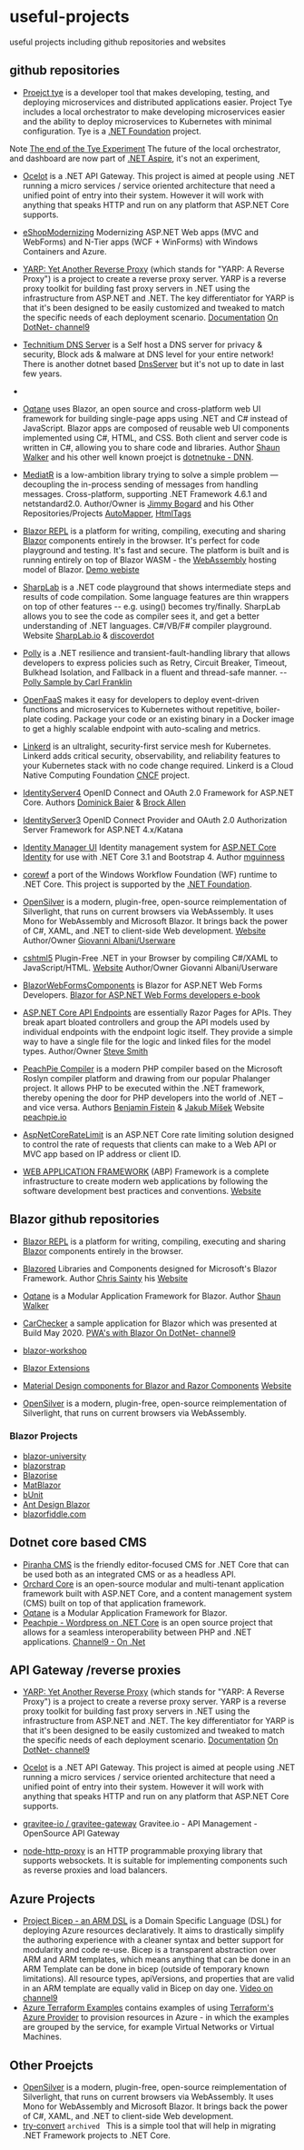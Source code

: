 # useful-projects
useful projects including github repositories and websites

## github repositories
- [Proejct tye](https://github.com/dotnet/tye)
is a developer tool that makes developing, testing, and deploying microservices and distributed applications easier. Project Tye includes a local orchestrator to make developing microservices easier and the ability to deploy microservices to Kubernetes with minimal configuration. 
Tye is a [.NET Foundation](https://www.dotnetfoundation.org/projects) project.

Note [The end of the Tye Experiment](https://github.com/dotnet/tye/issues/1622)  The future of the local orchestrator, and dashboard are now part of [.NET Aspire](https://github.com/dotnet/aspire), it's not an experiment,

- [Ocelot](https://github.com/ThreeMammals/Ocelot) is a .NET API Gateway. This project is aimed at people using .NET running a micro services / service oriented architecture that need a unified point of entry into their system. However it will work with anything that speaks HTTP and run on any platform that ASP.NET Core supports.

- [eShopModernizing](https://github.com/dotnet-architecture/eShopModernizing) Modernizing ASP.NET Web apps (MVC and WebForms) and N-Tier apps (WCF + WinForms) with Windows Containers and Azure.

- [YARP: Yet Another Reverse Proxy](https://github.com/microsoft/reverse-proxy) (which stands for "YARP: A Reverse Proxy") is a project to create a reverse proxy server. YARP is a reverse proxy toolkit for building fast proxy servers in .NET using the infrastructure from ASP.NET and .NET. The key differentiator for YARP is that it's been designed to be easily customized and tweaked to match the specific needs of each deployment scenario. [Documentation](https://microsoft.github.io/reverse-proxy/) [On DotNet- channel9](https://channel9.msdn.com/Shows/On-NET/YARP-The-NET-Reverse-proxy?term=yarp&lang-en=true)

- [Technitium DNS Server](https://github.com/TechnitiumSoftware/DnsServer) is a Self host a DNS server for privacy & security, Block ads & malware at DNS level for your entire network! There is another dotnet based [DnsServer](https://github.com/simpleidserver/DnsServer) but it's not up to date in last few years.
  
- []()

- [Oqtane](https://github.com/oqtane/oqtane.framework) uses Blazor, an open source and cross-platform web UI framework for building single-page apps using .NET and C# instead of JavaScript. Blazor apps are composed of reusable web UI components implemented using C#, HTML, and CSS. Both client and server code is written in C#, allowing you to share code and libraries.  Author [Shaun Walker](https://github.com/sbwalker) and his other well known proejct is [dotnetnuke - DNN](https://github.com/sbwalker/Dnn.Platform).


- [MediatR](https://github.com/jbogard/MediatR) is a low-ambition library trying to solve a simple problem — decoupling the in-process sending of messages from handling messages. Cross-platform, supporting .NET Framework 4.6.1 and netstandard2.0.
Author/Owner is [Jimmy Bogard](https://github.com/jbogard) and his Other Repositories/Projects [AutoMapper](https://github.com/AutoMapper), [HtmlTags](https://github.com/HtmlTags/htmltags)

- [Blazor REPL](https://github.com/BlazorRepl/BlazorRepl) is a platform for writing, compiling, executing and sharing [Blazor](https://blazor.net) components entirely in the browser. It's perfect for code playground and testing. It's fast and secure. The platform is built and is running entirely on top of Blazor WASM - the [WebAssembly](https://webassembly.org) hosting model of Blazor. [Demo webiste](https://blazorrepl.com)

- [SharpLab](https://sharplab.io/)  is a .NET code playground that shows intermediate steps and results of code compilation. Some language features are thin wrappers on top of other features -- e.g. using() becomes try/finally. SharpLab allows you to see the code as compiler sees it, and get a better understanding of .NET languages.
 C#/VB/F# compiler playground. Website [SharpLab.io](https://sharplab.io/) & [discoverdot](https://discoverdot.net/projects/sharplab)

- [Polly](https://github.com/App-vNext/Polly) is a .NET resilience and transient-fault-handling library that allows developers to express policies such as Retry, Circuit Breaker, Timeout, Bulkhead Isolation, and Fallback in a fluent and thread-safe manner.
 -- [Polly Sample by Carl Franklin](https://github.com/App-vNext/Polly-Samples)

- [OpenFaaS](https://github.com/openfaas/faas) makes it easy for developers to deploy event-driven functions and microservices to Kubernetes without repetitive, boiler-plate coding. Package your code or an existing binary in a Docker image to get a highly scalable endpoint with auto-scaling and metrics.

- [Linkerd](https://github.com/linkerd/linkerd2) is an ultralight, security-first service mesh for Kubernetes. Linkerd adds critical security, observability, and reliability features to your Kubernetes stack with no code change required.
Linkerd is a Cloud Native Computing Foundation [CNCF](https://www.cncf.io/) project.

- [IdentityServer4](https://github.com/IdentityServer/IdentityServer4) OpenID Connect and OAuth 2.0 Framework for ASP.NET Core. Authors [Dominick Baier](https://github.com/leastprivilege) & [Brock Allen](https://github.com/brockallen)
- [IdentityServer3](https://github.com/IdentityServer/IdentityServer3) OpenID Connect Provider and OAuth 2.0 Authorization Server Framework for ASP.NET 4.x/Katana

- [Identity Manager UI](https://github.com/mguinness/IdentityManagerUI) Identity management system for [ASP.NET Core Identity](https://github.com/aspnet/AspNetCore/tree/master/src/Identity) for use with .NET Core 3.1 and Bootstrap 4. Author [mguinness](https://github.com/mguinness)

- [corewf](https://github.com/UiPath-Open/corewf) a port of the Windows Workflow Foundation (WF) runtime to .NET Core. This project is supported by the [.NET Foundation](https://dotnetfoundation.org).

- [OpenSilver](https://github.com/OpenSilver/OpenSilver) is a modern, plugin-free, open-source reimplementation of Silverlight, that runs on current browsers via WebAssembly. It uses Mono for WebAssembly and Microsoft Blazor. It brings back the power of C#, XAML, and .NET to client-side Web development. [Website](https://opensilver.net/)  Author/Owner [Giovanni Albani/Userware](https://github.com/cshtml5)

- [cshtml5](https://github.com/OpenSilver/OpenSilver) Plugin-Free .NET in your Browser by compiling C#/XAML to JavaScript/HTML. [Website](http://www.cshtml5.com/) Author/Owner Giovanni Albani/Userware 

- [BlazorWebFormsComponents](https://github.com/FritzAndFriends/BlazorWebFormsComponents) is Blazor for ASP.NET Web Forms Developers. [Blazor for ASP.NET Web Forms developers e-book](https://docs.microsoft.com/en-us/dotnet/architecture/blazor-for-web-forms-developers/)

- [ASP.NET Core API Endpoints](https://github.com/ardalis/ApiEndpoints) are essentially Razor Pages for APIs. They break apart bloated controllers and group the API models used by individual endpoints with the endpoint logic itself. They provide a simple way to have a single file for the logic and linked files for the model types. Author/Owner [Steve Smith](https://github.com/ardalis)

- [PeachPie Compiler](https://github.com/peachpiecompiler/peachpie) is a modern PHP compiler based on the Microsoft Roslyn compiler platform and drawing from our popular Phalanger project. It allows PHP to be executed within the .NET framework, thereby opening the door for PHP developers into the world of .NET – and vice versa. Authors [Benjamin Fistein](https://github.com/bfistein) & [Jakub Míšek](https://github.com/jakubmisek) Website [peachpie.io](https://www.peachpie.io/getstarted)

- [AspNetCoreRateLimit](https://github.com/stefanprodan/AspNetCoreRateLimit) is an ASP.NET Core rate limiting solution designed to control the rate of requests that clients can make to a Web API or MVC app based on IP address or client ID. 

- [WEB APPLICATION FRAMEWORK](https://github.com/abpframework/abp) (ABP) Framework is a complete infrastructure to create modern web applications by following the software development best practices and conventions. [Website](https://abp.io/)

## Blazor github repositories
- [Blazor REPL](https://github.com/BlazorRepl/BlazorRepl) is a platform for writing, compiling, executing and sharing [Blazor](https://blazor.net) components entirely in the browser.
- [Blazored](https://github.com/Blazored) Libraries and Components designed for Microsoft's Blazor Framework. Author [Chris Sainty](https://github.com/chrissainty) his [Website](https://chrissainty.com/aspnet-core/) 
- [Oqtane](https://github.com/oqtane/oqtane.framework) is a Modular Application Framework for Blazor. Author [Shaun Walker](https://github.com/sbwalker)

- [CarChecker](https://github.com/SteveSandersonMS/CarChecker) a sample application for Blazor which was presented at Build May 2020.  [PWA's with Blazor On DotNet- channel9](https://channel9.msdn.com/Shows/On-NET/ASPNET-Core-Series-PWAs-with-Blazor)

- [blazor-workshop](https://github.com/dotnet-presentations/blazor-workshop) 
- [Blazor Extensions](https://github.com/BlazorExtensions)
- [Material Design components for Blazor and Razor Components](https://github.com/SamProf/MatBlazor)  [Website](https://www.matblazor.com/)
- [OpenSilver](https://github.com/OpenSilver/OpenSilver) is a modern, plugin-free, open-source reimplementation of Silverlight, that runs on current browsers via WebAssembly.

### Blazor Projects
- [blazor-university](https://blazor-university.com/)
- [blazorstrap](https://blazorstrap.io/)
- [Blazorise](https://blazorise.com/)
- [MatBlazor](https://www.matblazor.com/)
- [bUnit](https://bunit.egilhansen.com/)
- [Ant Design Blazor](https://ant-design-blazor.gitee.io/)
- [blazorfiddle.com](https://blazorfiddle.com/)

## Dotnet core based CMS
- [Piranha CMS](https://github.com/PiranhaCMS/piranha.core) is the friendly editor-focused CMS for .NET Core that can be used both as an integrated CMS or as a headless API.
- [Orchard Core](https://github.com/OrchardCMS/OrchardCore) is an open-source modular and multi-tenant application framework built with ASP.NET Core, and a content management system (CMS) built on top of that application framework.
- [Oqtane](https://github.com/oqtane/oqtane.framework) is a Modular Application Framework for Blazor.
- [Peachpie - Wordpress on .NET Core](https://github.com/peachpiecompiler/peachpie) is an open source project that allows for a seamless interoperability between PHP and .NET applications. [Channel9 - On .Net](https://channel9.msdn.com/Shows/On-NET/Wordpress-on-NET-Core)

## API Gateway /reverse proxies
- [YARP: Yet Another Reverse Proxy](https://github.com/microsoft/reverse-proxy) (which stands for "YARP: A Reverse Proxy") is a project to create a reverse proxy server. YARP is a reverse proxy toolkit for building fast proxy servers in .NET using the infrastructure from ASP.NET and .NET. The key differentiator for YARP is that it's been designed to be easily customized and tweaked to match the specific needs of each deployment scenario. [Documentation](https://microsoft.github.io/reverse-proxy/) [On DotNet- channel9](https://channel9.msdn.com/Shows/On-NET/YARP-The-NET-Reverse-proxy?term=yarp&lang-en=true)

- [Ocelot](https://github.com/ThreeMammals/Ocelot) is a .NET API Gateway. This project is aimed at people using .NET running a micro services / service oriented architecture that need a unified point of entry into their system. However it will work with anything that speaks HTTP and run on any platform that ASP.NET Core supports.
- [gravitee-io / gravitee-gateway](https://github.com/gravitee-io/gravitee-gateway) Gravitee.io - API Management - OpenSource API Gateway
- [node-http-proxy](https://github.com/http-party/node-http-proxy) is an HTTP programmable proxying library that supports websockets. It is suitable for implementing components such as reverse proxies and load balancers.

## Azure Projects
- [Project Bicep - an ARM DSL](https://github.com/Azure/bicep) is a Domain Specific Language (DSL) for deploying Azure resources declaratively. It aims to drastically simplify the authoring experience with a cleaner syntax and better support for modularity and code re-use. Bicep is a transparent abstraction over ARM and ARM templates, which means anything that can be done in an ARM Template can be done in bicep (outside of temporary known limitations). All resource types, apiVersions, and properties that are valid in an ARM template are equally valid in Bicep on day one. [Video on channel9](https://channel9.msdn.com/Shows/DevOps-Lab/Project-Bicep--Next-generation-ARM-Templates)
- [Azure Terraform Examples](https://github.com/terraform-providers/terraform-provider-azurerm/tree/master/examples) contains examples of using [Terraform's Azure Provider](https://terraform.io/docs/providers/azurerm/index.html) to provision resources in Azure - in which the examples are grouped by the service, for example Virtual Networks or Virtual Machines.


## Other Proejcts
- [OpenSilver](https://opensilver.net/) is a modern, plugin-free, open-source reimplementation of Silverlight, that runs on current browsers via WebAssembly. It uses Mono for WebAssembly and Microsoft Blazor. It brings back the power of C#, XAML, and .NET to client-side Web development.
- [try-convert](https://github.com/dotnet/try-convert) ```archived ``` This is a simple tool that will help in migrating .NET Framework projects to .NET Core.
